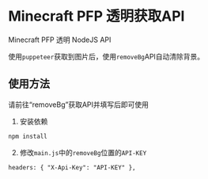 # Minecraft PFP 透明获取API

Minecraft PFP 透明 NodeJS API

使用`puppeteer`获取到图片后，使用`removeBg`API自动清除背景。


## 使用方法


请前往“removeBg”获取API并填写后即可使用

1. 安装依赖

```bash
npm install
```

2. 修改`main.js`中的`removeBg`位置的`API-KEY`

```Js
headers: { "X-Api-Key": "API-KEY" },
```